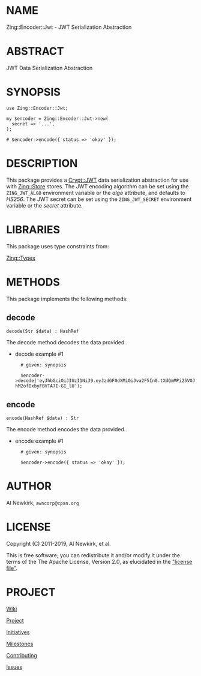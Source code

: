 # NAME

Zing::Encoder::Jwt - JWT Serialization Abstraction

# ABSTRACT

JWT Data Serialization Abstraction

# SYNOPSIS

    use Zing::Encoder::Jwt;

    my $encoder = Zing::Encoder::Jwt->new(
      secret => '...',
    );

    # $encoder->encode({ status => 'okay' });

# DESCRIPTION

This package provides a [Crypt::JWT](https://metacpan.org/pod/Crypt%3A%3AJWT) data serialization abstraction for use
with [Zing::Store](https://metacpan.org/pod/Zing%3A%3AStore) stores. The JWT encoding algorithm can be set using the
`ZING_JWT_ALGO` environment variable or the _algo_ attribute, and defaults to
_HS256_. The JWT secret can be set using the `ZING_JWT_SECRET` environment
variable or the _secret_ attribute.

# LIBRARIES

This package uses type constraints from:

[Zing::Types](https://metacpan.org/pod/Zing%3A%3ATypes)

# METHODS

This package implements the following methods:

## decode

    decode(Str $data) : HashRef

The decode method decodes the data provided.

- decode example #1

        # given: synopsis

        $encoder->decode('eyJhbGciOiJIUzI1NiJ9.eyJzdGF0dXMiOiJva2F5In0.tXdQmMPi25VOJZaOySFS-hM2ofIxbyFBVTA7I-GI_lU');

## encode

    encode(HashRef $data) : Str

The encode method encodes the data provided.

- encode example #1

        # given: synopsis

        $encoder->encode({ status => 'okay' });

# AUTHOR

Al Newkirk, `awncorp@cpan.org`

# LICENSE

Copyright (C) 2011-2019, Al Newkirk, et al.

This is free software; you can redistribute it and/or modify it under the terms
of the The Apache License, Version 2.0, as elucidated in the ["license
file"](https://github.com/iamalnewkirk/zing-encoder-jwt/blob/master/LICENSE).

# PROJECT

[Wiki](https://github.com/iamalnewkirk/zing-encoder-jwt/wiki)

[Project](https://github.com/iamalnewkirk/zing-encoder-jwt)

[Initiatives](https://github.com/iamalnewkirk/zing-encoder-jwt/projects)

[Milestones](https://github.com/iamalnewkirk/zing-encoder-jwt/milestones)

[Contributing](https://github.com/iamalnewkirk/zing-encoder-jwt/blob/master/CONTRIBUTE.md)

[Issues](https://github.com/iamalnewkirk/zing-encoder-jwt/issues)

